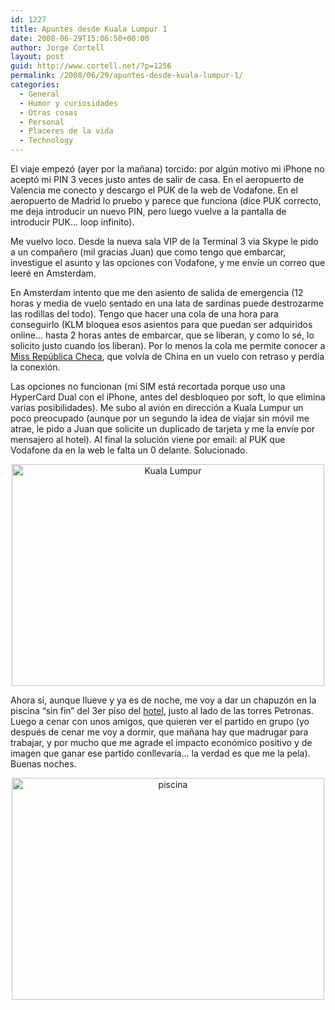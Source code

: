 ```yaml
---
id: 1227
title: Apuntes desde Kuala Lumpur 1
date: 2008-06-29T15:06:50+00:00
author: Jorge Cortell
layout: post
guid: http://www.cortell.net/?p=1256
permalink: /2008/06/29/apuntes-desde-kuala-lumpur-1/
categories:
  - General
  - Humor y curiosidades
  - Otras cosas
  - Personal
  - Placeres de la vida
  - Technology
---
```

El viaje empezó (ayer por la mañana) torcido: por algún motivo mi iPhone no aceptó mi PIN 3 veces justo antes de salir de casa. En el aeropuerto de Valencia me conecto y descargo el PUK de la web de Vodafone. En el aeropuerto de Madrid lo pruebo y parece que funciona (dice PUK correcto, me deja introducir un nuevo PIN, pero luego vuelve a la pantalla de introducir PUK&#8230; loop infinito).

Me vuelvo loco. Desde la nueva sala VIP de la Terminal 3 via Skype le pido a un compañero (mil gracias Juan) que como tengo que embarcar, investigue el asunto y las opciones con Vodafone, y me envíe un correo que leeré en Amsterdam.

En Amsterdam intento que me den asiento de salida de emergencia (12 horas y media de vuelo sentado en una lata de sardinas puede destrozarme las rodillas del todo). Tengo que hacer una cola de una hora para conseguirlo (KLM bloquea esos asientos para que puedan ser adquiridos online&#8230; hasta 2 horas antes de embarcar, que se liberan, y como lo sé, lo solicito justo cuando los liberan). Por lo menos la cola me permite conocer a <a title="Web" href="http://www.missczech.com/2008/" target="_blank">Miss República Checa</a>, que volvía de China en un vuelo con retraso y perdía la conexión.

Las opciones no funcionan (mi SIM está recortada porque uso una HyperCard Dual con el iPhone, antes del desbloqueo por soft, lo que elimina varias posibilidades). Me subo al avión en dirección a Kuala Lumpur un poco preocupado (aunque por un segundo la idea de viajar sin móvil me atrae, le pido a Juan que solicite un duplicado de tarjeta y me la envíe por mensajero al hotel). Al final la solución viene por email: al PUK que Vodafone da en la web le falta un 0 delante. Solucionado.

<p style="text-align: center">
  <img class="aligncenter" src="http://www.mandarinoriental.com/Images/mokul_2005_dusk_sm.jpg" alt="Kuala Lumpur" width="500" height="355" />
</p>

Ahora sí, aunque llueve y ya es de noche, me voy a dar un chapuzón en la piscina &#8220;sin fin&#8221; del 3er piso del <a title="web del hotel" href="http://www.mandarinoriental.com/kualalumpur/" target="_blank">hotel</a>, justo al lado de las torres Petronas. Luego a cenar con unos amigos, que quieren ver el partido en grupo (yo después de cenar me voy a dormir, que mañana hay que madrugar para trabajar, y por mucho que me agrade el impacto económico positivo y de imagen que ganar ese partido conllevaría&#8230; la verdad es que me la pela). Buenas noches.

<p style="text-align: center">
  <img class="aligncenter" src="http://www.mandarinoriental.com/Images/mokul_2005_swimming_pool_sm.jpg" alt="piscina" width="500" height="355" />
</p>